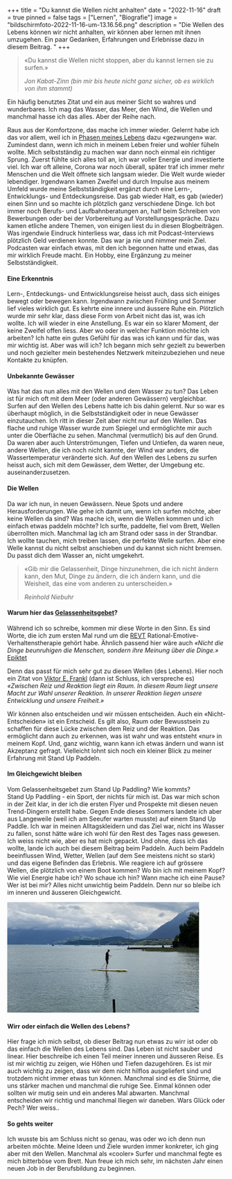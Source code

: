 +++
title = "Du kannst die Wellen nicht anhalten"
date = "2022-11-16"
draft = true
pinned = false
tags = ["Lernen", "Biografie"]
image = "bildschirmfoto-2022-11-16-um-13.16.56.png"
description = "Die Wellen des Lebens können wir nicht anhalten, wir können aber lernen mit ihnen umzugehen. Ein paar Gedanken, Erfahrungen und Erlebnisse dazu in diesem Beitrag. "
+++
> «Du kannst die Wellen nicht stoppen, aber du kannst lernen sie zu surfen.» 
>
> *Jon Kabat-Zinn (bin mir bis heute nicht ganz sicher, ob es wirklich von ihm stammt)*

Ein häufig benutztes Zitat und ein aus meiner Sicht so wahres und wunderbares. Ich mag das Wasser, das Meer, den Wind, die Wellen und manchmal hasse ich das alles. Aber der Reihe nach. 

Raus aus der Komfortzone, das mache ich immer wieder. Gelernt habe ich das vor allem, weil ich in [Phasen meines Lebens](https://www.bensblog.ch/tags/biografie/) dazu «gezwungen» war. Zumindest dann, wenn ich mich in meinem Leben freier und wohler füheln wollte. Mich selbstständig zu machen war dann noch einmal ein richtiger Sprung. Zuerst fühlte sich alles toll an, ich war voller Energie und investierte viel. Ich war oft alleine, Corona war noch überall, später traf ich immer mehr Menschen und die Welt öffnete sich langsam wieder. Die Welt wurde wieder lebendiger. Irgendwann kamen Zweifel und durch Impulse aus meinem Umfeld wurde meine Selbstständigkeit ergänzt durch eine Lern-, Entwicklungs- und Entdeckungsreise. Das gab wieder Halt, es gab (wieder) einen Sinn und so machte ich plötzlich ganz verschiedene Dinge. Ich bot immer noch Berufs- und Laufbahnberatungen an, half beim Schreiben von Bewerbungen oder bei der Vorbereitung auf Vorstellungsgespräche. Dazu kamen etliche andere Themen, von einigen liest du in diesen Blogbeiträgen. Was irgendwie Eindruck hinterliess war, dass ich mit Podcast-Interviews plötzlich Geld verdienen konnte. Das war ja nie und nimmer mein Ziel. Podcasten war einfach etwas, mit den ich begonnen hatte und etwas, das mir wirklich Freude macht. Ein Hobby, eine Ergänzung zu meiner Selbstständigkeit. 

#### Eine Erkenntnis

Lern-, Entdeckungs- und Entwicklungsreise heisst auch, dass sich einiges bewegt oder bewegen kann. Irgendwann zwischen Frühling und Sommer lief vieles wirklich gut. Es kehrte eine innere und äussere Ruhe ein. Plötzlich wurde mir sehr klar, dass diese Form von Arbeit nicht das ist, was ich wollte. Ich will wieder in eine Anstellung. Es war ein so klarer Moment, der keine Zweifel offen liess. Aber wo oder in welcher Funktion möchte ich arbeiten? Ich hatte ein gutes Gefühl für das was ich kann und für das, was mir wichtig ist. Aber was will ich? Ich begann mich sehr gezielt zu bewerben und noch gezielter mein bestehendes Netzwerk miteinzubeziehen und neue Kontakte zu knüpfen. 

#### Unbekannte Gewässer

Was hat das nun alles mit den Wellen und dem Wasser zu tun? Das Leben ist für mich oft mit dem Meer (oder anderen Gewässern) vergleichbar. Surfen auf den Wellen des Lebens hatte ich bis dahin gelernt. Nur so war es überhaupt möglich, in die Selbstständigkeit oder in neue Gewässer einzutauchen. Ich ritt in dieser Zeit aber nicht nur auf den Wellen. Das flache und ruhige Wasser wurde zum Spiegel und ermöglichte mir auch unter die Oberfläche zu sehen. Manchmal (vermutlich) bis auf den Grund. Da waren aber auch Unterströmungen, Tiefen und Untiefen, da waren neue, andere Wellen, die ich noch nicht kannte, der Wind war anders, die Wassertemperatur veränderte sich. Auf den Wellen des Lebens zu surfen heisst auch, sich mit dem Gewässer, dem Wetter, der Umgebung etc. auseinanderzusetzen. 

#### Die Wellen

Da war ich nun, in neuen Gewässern. Neue Spots und andere Herausforderungen. Wie gehe ich damit um, wenn ich surfen möchte, aber keine Wellen da sind? Was mache ich, wenn die Wellen kommen und ich einfach etwas paddeln möchte? Ich surfte, paddelte, fiel vom Brett, Wellen überrollten mich. Manchmal lag ich am Strand oder sass in der Strandbar. Ich wollte tauchen, mich treiben lassen, die perfekte Welle surfen. Aber eine Welle kannst du nicht selbst anschieben und du kannst sich nicht bremsen. Du passt dich dem Wasser an, nicht umgekehrt. 

> «Gib mir die Gelassenheit, Dinge hinzunehmen, die ich nicht ändern kann, den Mut, Dinge zu ändern, die ich ändern kann, und die Weisheit, das eine vom anderen zu unterscheiden.»
>
> *Reinhold Niebuhr*

#### Warum hier das [Gelassenheitsgebet](https://de.wikipedia.org/wiki/Gelassenheitsgebet)?

Während ich so schreibe, kommen mir diese Worte in den Sinn. Es sind Worte, die ich zum ersten Mal rund um die [REVT](https://de.wikipedia.org/wiki/Rational-Emotive_Verhaltenstherapie) Rational-Emotive-Verhaltenstherapie gehört habe. Ähnlich passend hier wäre auch *«Nicht die Dinge beunruhigen die Menschen, sondern ihre Meinung über die Dinge.»*[ Epiktet](https://de.wikipedia.org/wiki/Epiktet)

Denn das passt für mich sehr gut zu diesen Wellen (des Lebens). Hier noch ein Zitat von [Viktor E. Frankl](https://www.viktorfrankl.org/) (dann ist Schluss, ich verspreche es) *«Zwischen Reiz und Reaktion liegt ein Raum. In diesem Raum liegt unsere Macht zur Wahl unserer Reaktion. In unserer Reaktion liegen unsere Entwicklung und unsere Freiheit.»*

Wir können also entscheiden und wir müssen entscheiden. Auch ein «Nicht-Entscheiden» ist ein Entscheid. Es gilt also, Raum oder Bewusstsein zu schaffen für diese Lücke zwischen dem Reiz und der Reaktion. Das ermöglicht dann auch zu erkennen, was ist wahr und was entsteht «nur» in meinem Kopf. Und, ganz wichtig, wann kann ich etwas ändern und wann ist Akzeptanz gefragt. Vielleicht lohnt sich noch ein kleiner Blick zu meiner Erfahrung mit Stand Up Paddeln. 

#### Im Gleichgewicht bleiben

Vom Gelassenheitsgebet zum Stand Up Paddling? Wie kommts? \
Stand Up Paddling - ein Sport, der nichts für mich ist. Das war mich schon in der Zeit klar, in der ich die ersten Flyer und Prospekte mit diesen neuen Trend-Dingern erstellt habe. Gegen Ende dieses Sommers landete ich aber aus Langeweile (weil ich am Seeufer warten musste) auf einem Stand Up Paddle. Ich war in meinen Alltagskleidern und das Ziel war, nicht ins Wasser zu fallen, sonst hätte wäre ich wohl für den Rest des Tages nass gewesen. Ich weiss nicht wie, aber es hat mich gepackt. Und ohne, dass ich das wollte, lande ich auch bei diesem Beitrag beim Paddeln. Auch beim Paddeln beeinflussen Wind, Wetter, Wellen (auf dem See meistens nicht so stark) und das eigene Befinden das Erlebnis. Wie reagiere ich auf grössere Wellen, die plötzlich von einem Boot kommen? Wo bin ich mit meinem Kopf? Wie viel Energie habe ich? Wo schaue ich hin? Wann mache ich eine Pause? Wer ist bei mir? Alles nicht unwichtig beim Paddeln. Denn nur so bleibe ich im inneren und äusseren Gleichgewicht. 

![Der erste Versuch](bildschirmfoto-2022-11-16-um-13.17.35.png "Der erste Versuch")

#### Wirr oder einfach die Wellen des Lebens?

Hier frage ich mich selbst, ob dieser Beitrag nun etwas zu wirr ist oder ob das einfach die Wellen des Lebens sind. Das Leben ist nicht sauber und linear. Hier beschreibe ich einen Teil meiner inneren und äusseren Reise. Es ist mir wichtig zu zeigen, wie Höhen und Tiefen dazugehören. Es ist mir auch wichtig zu zeigen, dass wir dem nicht hilflos ausgeliefert sind und trotzdem nicht immer etwas tun können. Manchmal sind es die Stürme, die uns stärker machen und manchmal die ruhige See. Einmal können oder sollten wir mutig sein und ein anderes Mal abwarten. Manchmal entscheiden wir richtig und manchmal lliegen wir daneben. Wars Glück oder Pech? Wer weiss..

#### So gehts weiter

Ich wusste bis am Schluss nicht so genau, was oder wo ich denn nun arbeiten möchte. Meine Ideen und Ziele wurden immer konkreter, ich ging aber mit den Wellen. Manchmal als «cooler» Surfer und manchmal fegte es mich bitterböse vom Brett. Nun freue ich mich sehr, im nächsten Jahr einen neuen Job in der Berufsbildung zu beginnen.
